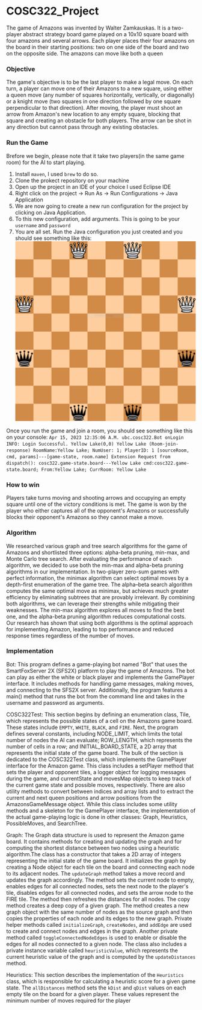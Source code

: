 # COSC322_Project
The game of Amazons was invented by Walter Zamkauskas. It is a two-player abstract strategy board game played on a 10x10 square board with four amazons and several arrows. Each player places their four amazons on the board in their starting positions: two on one side of the board and two on the opposite side. The amazons can move like both a queen 

### Objective
The game's objective is to be the last player to make a legal move. On each turn, a player can move one of their Amazons to a new square, using either a queen move (any number of squares horizontally, vertically, or diagonally) or a knight move (two squares in one direction followed by one square perpendicular to that direction). After moving, the player must shoot an arrow from Amazon's new location to any empty square, blocking that square and creating an obstacle for both players. The arrow can be shot in any direction but cannot pass through any existing obstacles.

### Run the Game

Brefore we begin, please note that it take two players(in the same game room) for the AI to start playing. 

1. Install `maven`, I used `brew` to do so.
2. Clone the prokect repository on your machine
3. Open up the project in an IDE of your choice I used Eclipse IDE
4. Right click on the project -> Run As -> Run Configurations -> Java Application
5. We are now going to create a new run configuration for the project by clicking on Java Application.
6. To this new configuration, add arguments. This is going to be your `username` and `password`
7. You are all set. Run the Java configuration you just created and you should see something like this: 
![A screenshot of the game](https://github.com/shreyasichauhan19/COSC322_Project/blob/main/image.png)

Once you run the game and join a room, you should see something like this on your console: 
`Apr 15, 2023 12:35:06 A.M. ubc.cosc322.Bot onLogin
INFO: Login Successful.
Yellow Lake(0,0)
Yellow Lake
(Room-join-response) RoomName:Yellow Lake; NumUser: 1; PlayerID: 1
[sourceRoom, cmd, params]---[game-state, room.name]
Extension Request from dispatch(): cosc322.game-state.board---Yellow Lake
cmd:cosc322.game-state.board; From:Yellow Lake; CurrRoom: Yellow Lake`

### How to win
Players take turns moving and shooting arrows and occupying an empty square until one of the victory conditions is met. The game is won by the player who either captures all of the opponent's Amazons or successfully blocks their opponent's Amazons so they cannot make a move.

### Algorithm
We researched various graph and tree search algorithms for the game of Amazons and shortlisted three options: alpha-beta pruning, min-max, and Monte Carlo tree search. After evaluating the performance of each algorithm, we decided to use both the min-max and alpha-beta pruning algorithms in our implementation. 
In two-player zero-sum games with perfect information, the minimax algorithm can select optimal moves by a depth-first enumeration of the game tree. The alpha–beta search algorithm computes the same optimal move as minimax, but achieves much greater efficiency by eliminating subtrees that are provably irrelevant. By combining both algorithms, we can leverage their strengths while mitigating their weaknesses. The min-max algorithm explores all moves to find the best one, and the alpha-beta pruning algorithm reduces computational costs. Our research has shown that using both algorithms is the optimal approach for implementing Amazon, leading to top performance and reduced response times regardless of the number of moves.

### Implementation
Bot:
This program defines a game-playing bot named "Bot" that uses the SmartFoxServer 2X (SFS2X) platform to play the game of Amazons. The bot can play as either the white or black player and implements the GamePlayer interface. It includes methods for handling game messages, making moves, and connecting to the SFS2X server. Additionally, the program features a main() method that runs the bot from the command line and takes in the username and password as arguments.

COSC322Test:
This section begins by defining an enumeration class, Tile, which represents the possible states of a cell on the Amazons game board. These states include `EMPTY`, `WHITE`, `BLACK`, and `FIRE`.
Next, the program defines several constants, including NODE_LIMIT, which limits the total number of nodes the AI can evaluate; ROW_LENGTH, which represents the number of cells in a row; and INITIAL_BOARD_STATE, a 2D array that represents the initial state of the game board.
The bulk of the section is dedicated to the COSC322Test class, which implements the GamePlayer interface for the Amazon game. This class includes a setPlayer method that sets the player and opponent tiles, a logger object for logging messages during the game, and currentState and movesMap objects to keep track of the current game state and possible moves, respectively. There are also utility methods to convert between indices and array lists and to extract the current and next queen positions and arrow positions from the AmazonsGameMessage object.
While this class includes some utility methods and a skeleton for the GamePlayer interface, the implementation of the actual game-playing logic is done in other classes: Graph, Heuristics, PossibleMoves, and SearchTree.

Graph:
The Graph data structure is used to represent the Amazon game board. It contains methods for creating and updating the graph and for computing the shortest distance between two nodes using a heuristic algorithm.The class has a constructor that takes a 2D array of integers representing the initial state of the game board. It initializes the graph by creating a Node object for each tile on the board and connecting each node to its adjacent nodes.
The `updateGraph` method takes a move record and updates the graph accordingly. The method sets the current node to empty, enables edges for all connected nodes, sets the next node to the player's tile, disables edges for all connected nodes, and sets the arrow node to the FIRE tile. The method then refreshes the distances for all nodes.
The copy method creates a deep copy of a given graph. The method creates a new graph object with the same number of nodes as the source graph and then copies the properties of each node and its edges to the new graph.
Private helper methods called `initializeGraph`, `createNodes`, and `addEdge` are used to create and connect nodes and edges in the graph. Another private method called `toggleConnectedNodeEdges` is used to enable or disable the edges for all nodes connected to a given node. The class also includes a private instance variable called `heuristicValue`, which represents the current heuristic value of the graph and is computed by the `updateDistances` method.

Heuristics:
This section describes the implementation of the `Heuristics` class, which is responsible for calculating a heuristic score for a given game state.
The `allDistances` method sets the `kDist` and `qDist` values on each empty tile on the board for a given player. These values represent the minimum number of moves required for the player





